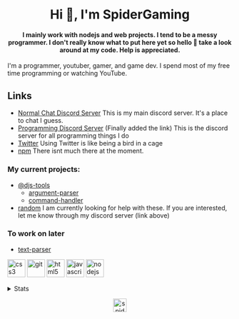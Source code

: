 <h1 align="center">Hi 👋, I'm SpiderGaming</h1>
<h4 align="center">I mainly work with nodejs and web projects. I tend to be a messy programmer. 
I don't really know what to put here yet so hello 👋 take a look around at my code. Help is appreciated.</h4>
<p>I'm a programmer, youtuber, gamer, and game dev. I spend most of my free time programming or watching YouTube.</p>

## Links
- [Normal Chat Discord Server](https://discord.gg/gRMbZyU) This is my main discord server. It's a place to chat I guess. 
- [Programming Discord Server](https://discord.gg/6kFYJAP) (Finally added the link) This is the discord server for all programming things I do
- [Twitter](https://twitter.com/SpiderGaming0) Using Twitter is like being a bird in a cage
- [npm](https://www.npmjs.com/~spidergaming) There isnt much there at the moment.

### My current projects:
- [@djs-tools](https://github.com/djs-tools)
  - [argument-parser](https://github.com/djs-tools/argument-parser)
  - [command-handler](https://github.com/djs-tools/command-handler)
- [random](../../../random)
I am currently looking for help with these. If you are interested, let me know through my discord server (link above)

### To work on later
- [text-parser](../../../text-parser)

<p align="left">
  <img src="https://devicons.github.io/devicon/devicon.git/icons/css3/css3-original-wordmark.svg" alt="css3" width="40" height="40"/>
  <img src="https://www.vectorlogo.zone/logos/git-scm/git-scm-icon.svg" alt="git" width="40" height="40"/>
  <img src="https://devicons.github.io/devicon/devicon.git/icons/html5/html5-original-wordmark.svg" alt="html5" width="40" height="40"/>
  <img src="https://devicons.github.io/devicon/devicon.git/icons/javascript/javascript-original.svg" alt="javascript" width="40" height="40"/>
  <img src="https://devicons.github.io/devicon/devicon.git/icons/nodejs/nodejs-original-wordmark.svg" alt="nodejs" width="40" height="40"/>
</p>
<details>
<summary>Stats</summary>
<br>
<p align="center">
  <img src="https://komarev.com/ghpvc/?username=spidergaming0" alt="spidergaming0" />
</p>
<p><img align="left" src="https://github-readme-stats.vercel.app/api/top-langs/?username=spidergaming0&hide=html&theme=dark" alt="spidergaming0"/></p>
<p>&nbsp;<img align="center" src="https://github-readme-stats.vercel.app/api?username=spidergaming0&show_icons=true&theme=dark" alt="spidergaming0" /></p>
</details>

<p align="center"> 
<a href="https://twitter.com/SpiderGaming0" target="blank"><img align="center" src="https://cdn.jsdelivr.net/npm/simple-icons@3.0.1/icons/twitter.svg" alt="spidergaming0" height="30" width="30" /></a>
</p>

